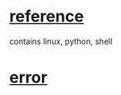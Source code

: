 # [reference](https://github.com/Thomaszz4/Docs/blob/master/reference.md)
contains linux, python, shell

# [error](https://github.com/Thomaszz4/Docs/blob/master/errors.md)
